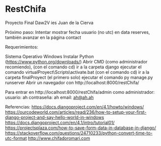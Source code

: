 # RestChifa
Proyecto Final Daw2V ies Juan de la Cierva

Próximo paso: Intentar mostrar fecha usuario (no utc) en data reserves, también avanzar en la página contact

Requerimientos:

Sistema Operativo Windows
Instalar Python (https://www.python.org/downloads/)
Abrir CMD (como administrador recomiendo), 
(con el comando cd) ir a la carpeta django
ejecutar el comando virtualProyect\Scripts\activate.bat
(con el comando cd) ir a la carpeta finalProyect (el primero solo)
ejecutar el comando py manage.py runserver
Abrir un navegador con http://localhost:8000/restChifa/

Para entrar en http://localhost:8000/restChifa/admin como administrador:
usuario: ah
contraseña: ah
email: ah@ah.ah

Referencias:
https://docs.djangoproject.com/en/4.1/howto/windows/
https://ourcodeworld.com/articles/read/236/how-to-setup-your-first-django-project-and-say-hello-world-in-windows
https://docs.djangoproject.com/en/4.1/intro/tutorial01/
https://projectsplaza.com/how-to-save-form-data-in-database-in-django/
https://stackoverflow.com/questions/24710233/python-convert-time-to-utc-format
http://www.chifadoromari.com



